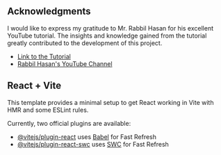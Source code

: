 ## Acknowledgments

I would like to express my gratitude to Mr. Rabbil Hasan for his excellent YouTube tutorial. The insights and knowledge gained from the tutorial greatly contributed to the development of this project.

- [Link to the Tutorial](https://www.youtube.com/watch?v=6wilewRV3xQ)
- [Rabbil Hasan's YouTube Channel](https://www.youtube.com/@RabbilHasanRupom)

## React + Vite

This template provides a minimal setup to get React working in Vite with HMR and some ESLint rules.

Currently, two official plugins are available:

- [@vitejs/plugin-react](https://github.com/vitejs/vite-plugin-react/blob/main/packages/plugin-react/README.md) uses [Babel](https://babeljs.io/) for Fast Refresh
- [@vitejs/plugin-react-swc](https://github.com/vitejs/vite-plugin-react-swc) uses [SWC](https://swc.rs/) for Fast Refresh
